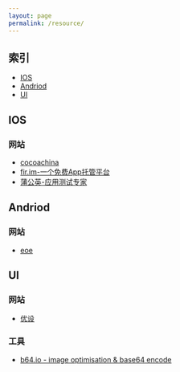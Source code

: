 ```yaml
---
layout: page
permalink: /resource/
---
```


索引
--

* [IOS](#ios)
* [Andriod](#andriod)
* [UI](#ui)

<h2 id="ios">IOS</h2>

### 网站

- [cocoachina](http://www.cocoachina.com/)
- [fir.im-一个免费App托管平台](http://fir.im/plaza)
- [蒲公英-应用测试专家](http://www.pgyer.com/)

<h2 id="andriod">Andriod</h2>

### 网站

- [eoe](http://www.eoeandroid.com/)

<h2 id="ui">UI</h2>

### 网站

- [优设](http://www.uisdc.com/)

### 工具

- [b64.io - image optimisation & base64 encode](http://b64.io/)


